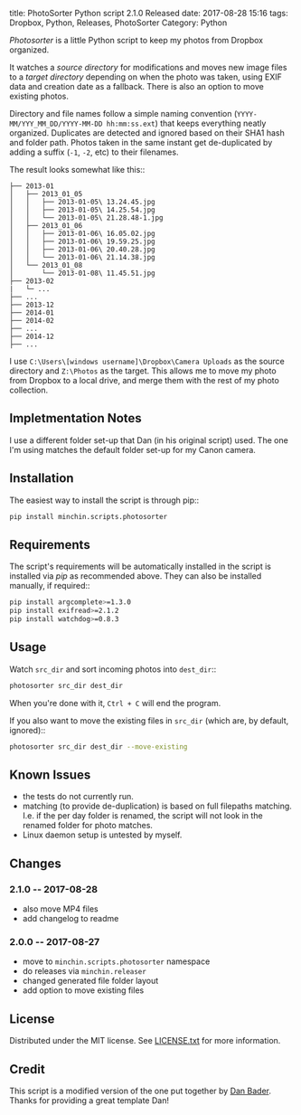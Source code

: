 title: PhotoSorter Python script 2.1.0 Released
date: 2017-08-28 15:16
tags: Dropbox, Python, Releases, PhotoSorter
Category: Python

*Photosorter* is a little Python script to keep my photos from Dropbox organized.

It watches a *source directory* for modifications and moves new image files to
a *target directory* depending on when the photo was taken, using EXIF data and
creation date as a fallback. There is also an option to move existing photos.
<!-- read more -->

Directory and file names follow a simple naming convention
(`YYYY-MM/YYY_MM_DD/YYYY-MM-DD hh:mm:ss.ext`) that keeps everything neatly
organized. Duplicates are detected and ignored based on their SHA1 hash and
folder path. Photos taken in the same instant get de-duplicated by adding a
suffix (`-1`, `-2`, etc) to their filenames.

The result looks somewhat like this::

```text
├── 2013-01
│   ├── 2013_01_05
│   │   ├── 2013-01-05\ 13.24.45.jpg
│   │   ├── 2013-01-05\ 14.25.54.jpg
│   │   └── 2013-01-05\ 21.28.48-1.jpg
│   ├── 2013_01_06
│   │   ├── 2013-01-06\ 16.05.02.jpg
│   │   ├── 2013-01-06\ 19.59.25.jpg
│   │   ├── 2013-01-06\ 20.40.28.jpg
│   │   └── 2013-01-06\ 21.14.38.jpg
│   └── 2013_01_08
│       └── 2013-01-08\ 11.45.51.jpg
├── 2013-02
|   └─ ...
├── ...
├── 2013-12
├── 2014-01
├── 2014-02
├── ...
├── 2014-12
├── ...
```

I use `C:\Users\[windows username]\Dropbox\Camera Uploads` as the source
directory and `Z:\Photos` as the target. This allows me to move my photo from
Dropbox to a local drive, and merge them with the rest of my photo collection.

## Impletmentation Notes

I use a different folder set-up that Dan (in his original script) used. The one
I'm using matches the default folder set-up for my Canon camera.

## Installation

The easiest way to install the script is through pip::

```sh
pip install minchin.scripts.photosorter
```

## Requirements

The script's requirements will be automatically installed in the script is
installed via *pip* as recommended above. They can also be installed manually,
if required::

```sh
pip install argcomplete>=1.3.0
pip install exifread>=2.1.2
pip install watchdog>=0.8.3
```

## Usage

Watch `src_dir` and sort incoming photos into ``dest_dir``::

```sh
photosorter src_dir dest_dir
```

When you're done with it, ``Ctrl + C`` will end the program.

If you also want to move the existing files in ``src_dir`` (which are, by
default, ignored)::

```sh
photosorter src_dir dest_dir --move-existing
```

## Known Issues

- the tests do not currently run.
- matching (to provide de-duplication) is based on full filepaths matching.
  I.e. if the per day folder is renamed, the script will not look in the
  renamed folder for photo matches.
- Linux daemon setup is untested by myself.

## Changes

### 2.1.0 -- 2017-08-28

- also move MP4 files
- add changelog to readme

### 2.0.0 -- 2017-08-27

- move to ``minchin.scripts.photosorter`` namespace
- do releases via ``minchin.releaser``
- changed generated file folder layout
- add option to move existing files

## License

Distributed under the MIT license. See
[LICENSE.txt](https://raw.githubusercontent.com/MinchinWeb/minchin.scripts.photosorter/master/LICENSE.txt)
for more information.

## Credit

This script is a modified version of the one put together by
[Dan Bader](https://dbader.org/blog/how-to-store-photos-in-the-cloud-and-avoid-vendor-lock-in).
Thanks for providing a great template Dan!
